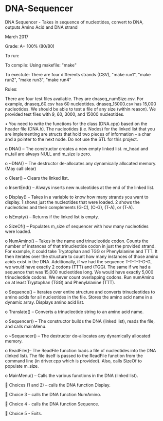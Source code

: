 # DNA-Sequencer
DNA Sequencer - Takes in sequence of nucleotides, convert to DNA, outputs Amino Acid and DNA strand

March 2017

Grade: A+ 100% (80/80)

To run:

  To compile: Using makefile: "make"
  
  To exectute: There are four differents strands (CSV), "make run1", "make run2", "make run3", "make run4"
  
  Rules:
  
 There are four test files available. They are dnaseq_numSize.csv. For example, dnaseq_60.csv has 60 nucleotides. dnaseq_15000.csv has 15,000 nucleotides. We should be able to test a file of any size (within reason). We provided test files with 9, 60, 3000, and 15000 nucleotides.

•	You need to write the functions for the class (DNA.cpp) based on the header file (DNA.h). The nucleotides (i.e. Nodes) for the linked list that you are implementing are structs that hold two pieces of information – a char and a pointer to the next node. Do not use the STL for this project.

o	DNA() – The constructor creates a new empty linked list. m_head and m_tail are always NULL and m_size is zero.

o	~DNA() – The destructor de-allocates any dynamically allocated memory. (May call clear)

o	Clear() – Clears the linked list.

o	InsertEnd() – Always inserts new nucleotides at the end of the linked list.

o	Display() – Takes in a variable to know how many strands you want to display. 1 shows just the nucleotides that were loaded. 2 shows the nucleotides and their complements (G-C), (C-G), (T-A), or (T-A).

o	IsEmpty() – Returns if the linked list is empty.

o	SizeOf() – Populates m_size of sequencer with how many nucleotides were loaded.

o	NumAmino() – Takes in the name and trinucleotide codon. Counts the number of instances of that trinucleotide codon in just the provided strand. For example, it could take Tryptophan and TGG or Phenylalanine and TTT. It then iterates over the structure to count how many instances of those amino acids exist in the DNA. Additionally, if we had the sequence T-T-T-T-G-G, we would have exactly 2 codons (TTT) and (TGG). The same if we had a sequence that was 15,000 nucleotides long. We would have exactly 5,000 trinucleotide codons. We never count overlapping codons. Run numAmino on at least Tryptophan (TGG) and Phenylalanine (TTT).

o	Sequence() – Iterates over entire structure and converts trinucleotides to amino acids for all nucleotides in the file. Stores the amino acid name in a dynamic array. Displays amino acid list.

o	Translate() – Converts a trinucleotide string to an amino acid name. 

o	Sequencer() – The constructor builds the DNA (linked list), reads the file, and calls mainMenu.

o	~Sequencer() – The destructor de-allocates any dynamically allocated memory. 

o	ReadFile()– The ReadFile function loads a file of nucleotides into the DNA (linked list). The file itself is passed to the ReadFile function from the command line (in driver.cpp which is provided). Also, calls SizeOf to populate m_size.

o	MainMenu() – Calls the various functions in the DNA (linked list).

	Choices (1 and 2) – calls the DNA function Display. 

	Choice 3 – calls the DNA function NumAmino.

	Choice 4 - calls the DNA function Sequence. 

	Choice 5 - Exits.
